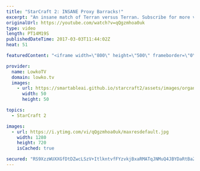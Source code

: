 ```yaml
---
title: "StarCraft 2: INSANE Proxy Barracks!"
excerpt: "An insane match of Terran versus Terran. Subscribe for more videos: http://lowko.tv/youtube Expanding in your opponents Natural: https://goo.gl/wtejwN  In this Platinum level game of StarCraft 2, two Terran players both decide to go for cheese... At the same time. Both decide to build Barracks on the"
originalUrl: https://youtube.com/watch?v=qQgzmhoa0uk
type: video
length: PT14M19S
publishedDateTime: 2017-03-03T11:44:02Z
heat: 51

featuredContent: "<iframe width=\"800\" height=\"500\" frameborder=\"0\" src=\"https://www.youtube.com/embed/qQgzmhoa0uk\" allow=\"accelerometer; autoplay; encrypted-media; gyroscope; picture-in-picture\" allowfullscreen></iframe>"

provider:
  name: LowkoTV
  domain: lowko.tv
  images:
    - url: https://smartableai.github.io/starcraft2/assets/images/organizations/lowko.tv-50x50.jpg
      width: 50
      height: 50

topics:
  - StarCraft 2

images:
  - url: https://i.ytimg.com/vi/qQgzmhoa0uk/maxresdefault.jpg
    width: 1280
    height: 720
    isCached: true

secured: "RS9XzzWUXXGfDtDZwcLSzV+ItlkntvfFYzvkjBxaRMATqJNMuQ4JBYDaRtBaZ+27dojtbCAQ0CwCh1uRB8BYOIOuLcwUZ1zZ2dHTCl2NR/FqVvEPyx7wWr4XIQ5vfW5urUxKqAIfiNBIts5u3qGkU0mrzqDPzOCcUCQ8YYV1PWA0FNQ6lSwujzaNAiJeYin40yRX7vNkG3DQO87Pt8k3w19ujJ2pA8I1le7635XmydpjMRtQma7oI/POf4wLyXg9HWXyXKlw6evM2L6gsagTm9ta3JaXbs2Te0VGazpT8VGiGFneURcZj3MhWirShs6p2MXDHAP78VIrE2f9lM2Yae4W6ruzAsnJNJP9lA5VjAHnnZJ19horgxArLh5wBBRHzLD9bvLXsnMKXxbvrBEfQ3vQXpeOJ8ftUAk462GkTisId4NRtDJHocXeslTv5FT0;voy30yxsiSxAgABbNPg8xg=="
---
```


